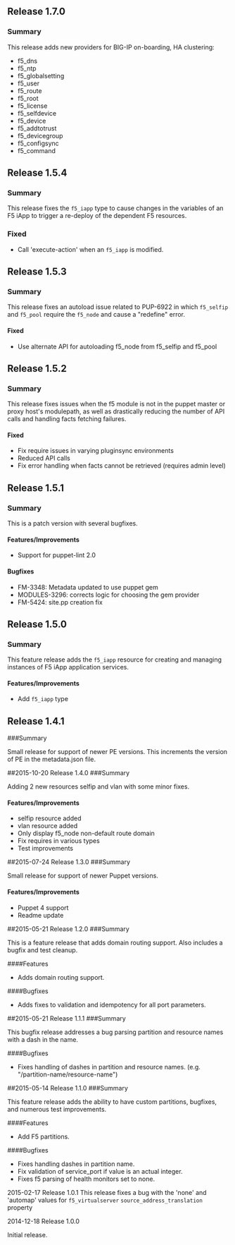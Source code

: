 ## Release 1.7.0
### Summary
This release adds new providers for BIG-IP on-boarding, HA clustering:
- f5_dns
- f5_ntp
- f5_globalsetting
- f5_user
- f5_route
- f5_root
- f5_license
- f5_selfdevice
- f5_device
- f5_addtotrust
- f5_devicegroup
- f5_configsync
- f5_command

## Release 1.5.4
### Summary
This release fixes the `f5_iapp` type to cause changes in the variables of an F5 iApp to trigger a re-deploy of the dependent F5 resources.

### Fixed
- Call 'execute-action' when an `f5_iapp` is modified.

## Release 1.5.3
### Summary
This release fixes an autoload issue related to PUP-6922 in which `f5_selfip` and `f5_pool` require the `f5_node` and cause a "redefine" error.

#### Fixed
- Use alternate API for autoloading f5\_node from f5\_selfip and f5\_pool

## Release 1.5.2
### Summary
This release fixes issues when the f5 module is not in the puppet master or proxy host's modulepath, as well as drastically reducing the number of API calls and handling facts fetching failures.

#### Fixed
- Fix require issues in varying pluginsync environments
- Reduced API calls
- Fix error handling when facts cannot be retrieved (requires admin level)

## Release 1.5.1
### Summary
This is a patch version with several bugfixes.

#### Features/Improvements
- Support for puppet-lint 2.0

#### Bugfixes
- FM-3348: Metadata updated to use puppet gem 
- MODULES-3296: corrects logic for choosing the gem provider
- FM-5424: site.pp creation fix

## Release 1.5.0
### Summary
This feature release adds the `f5_iapp` resource for creating and managing instances of F5 iApp application services.

#### Features/Improvements
- Add `f5_iapp` type

## Release 1.4.1
###Summary

Small release for support of newer PE versions. This increments the version of PE in the metadata.json file.

##2015-10-20 Release 1.4.0
###Summary

Adding 2 new resources selfip and vlan with some minor fixes.

#### Features/Improvements
- selfip resource added
- vlan resource added
- Only display f5_node non-default route domain
- Fix requires in various types
- Test improvements

##2015-07-24 Release 1.3.0
###Summary

Small release for support of newer Puppet versions.

#### Features/Improvements
- Puppet 4 support
- Readme update

##2015-05-21 Release 1.2.0
###Summary

This is a feature release that adds domain routing support. Also includes a bugfix and test cleanup.

####Features
- Adds domain routing support.

####Bugfixes
- Adds fixes to validation and idempotency for all port parameters.

##2015-05-21 Release 1.1.1
###Summary

This bugfix release addresses a bug parsing partition and resource names with a dash in the name.

####Bugfixes
- Fixes handling of dashes in partition and resource names. (e.g. "/partition-name/resource-name")

##2015-05-14 Release 1.1.0
###Summary

This feature release adds the ability to have custom partitions, bugfixes, and numerous test improvements.

####Features
- Add F5 partitions.

####Bugfixes
- Fixes handling dashes in partition name.
- Fix validation of service_port if value is an actual integer.
- Fixes f5 parsing of health monitors set to none.

2015-02-17 Release 1.0.1
This release fixes a bug with the 'none' and 'automap' values for
`f5_virtualserver` `source_address_translation` property

2014-12-18 Release 1.0.0

Initial release.
